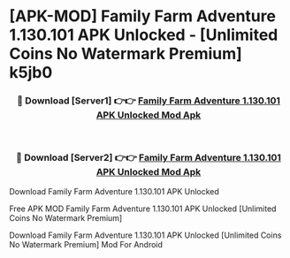 # [APK-MOD] Family Farm Adventure 1.130.101 APK Unlocked - [Unlimited Coins No Watermark Premium] k5jb0



<div align="center">
<h3>🔴 Download [Server1] 👉👉 <a href="https://momento.my/?title=Family_Farm_Adventure_1.130.101_APK_Unlocked">Family Farm Adventure 1.130.101 APK Unlocked Mod Apk</a></h3><br>

<h3>🔴 Download [Server2] 👉👉 <a href="https://momento.my/?title=Family_Farm_Adventure_1.130.101_APK_Unlocked">Family Farm Adventure 1.130.101 APK Unlocked Mod Apk</a></h3>
</div>



Download Family Farm Adventure 1.130.101 APK Unlocked 

Free APK MOD Family Farm Adventure 1.130.101 APK Unlocked [Unlimited Coins No Watermark Premium]

Download Family Farm Adventure 1.130.101 APK Unlocked [Unlimited Coins No Watermark Premium] Mod For Android
